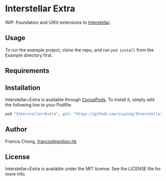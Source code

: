 # Interstellar Extra

WIP: Foundation and UIKit extensions to [Interstellar](https://github.com/JensRavens/Interstellar).

## Usage

To run the example project, clone the repo, and run `pod install` from the Example directory first.

## Requirements

## Installation

Interstellar+Extra is available through [CocoaPods](http://cocoapods.org). To install
it, simply add the following line to your Podfile:

```ruby
pod "Interstellar+Extra", git: "https://github.com/siuying/Interstellar+Extra.git"
```

## Author

Francis Chong, francis@ignition.hk

## License

Interstellar+Extra is available under the MIT license. See the LICENSE file for more info.
